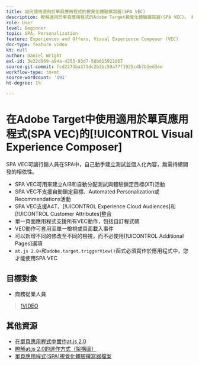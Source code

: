 ```yaml
---
title: 如何使用適用於單頁應用程式的視覺化體驗撰寫器(SPA VEC)
description: 瞭解適用於單頁應用程式的Adobe Target視覺化體驗撰寫器(SPA VEC)。 瞭解如何使用SPA VEC建立活動。
role: User
level: Beginner
topic: SPA, Personalization
feature: Experiences and Offers, Visual Experience Composer (VEC)
doc-type: feature video
kt: null
author: Daniel Wright
exl-id: 3e32d869-a94a-4253-93d7-58b615921067
source-git-commit: fcd2273ba373dc2b3bc59a77f1925cdb7b2ed3ee
workflow-type: tm+mt
source-wordcount: '191'
ht-degree: 1%

---
```


# 在Adobe Target中使用適用於單頁應用程式(SPA VEC)的[!UICONTROL Visual Experience Composer]

SPA VEC可讓行銷人員在SPA中，自己動手建立測試並個人化內容，無需持續開發的相依性。

* SPA VEC可用來建立A/B和自動分配測試與體驗鎖定目標(XT)活動
* SPA VEC不支援自動鎖定目標、Automated Personalization或Recommendations活動
* SPA VEC支援A4T、[!UICONTROL Experience Cloud Audiences]和[!UICONTROL Customer Attributes]整合
* 單一頁面應用程式支援所有VEC動作，包括自訂程式碼
* VEC動作可套用至單一檢視或頁面載入事件
* 可以新增不同的修改至不同的檢視，而不必使用[!UICONTROL Additional Pages]選項
* `at.js 2.0+`和`adobe.target.triggerView()`函式必須實作於應用程式中，您才能使用SPA VEC

## 目標對象

* 商務從業人員

>[!VIDEO](https://video.tv.adobe.com/v/26249?quality=12)


## 其他資源

* [在單頁應用程式中實作at.js 2.0](../implementation/implement-atjs-20-in-a-single-page-application.md)
* [瞭解at.js 2.0的運作方式（架構圖）](../implementation/understanding-how-atjs-20-works.md)
* [單頁應用程式(SPA)視覺化體驗撰寫器檔案](https://experienceleague.adobe.com/docs/target/using/experiences/spa-visual-experience-composer.html?lang=en)
